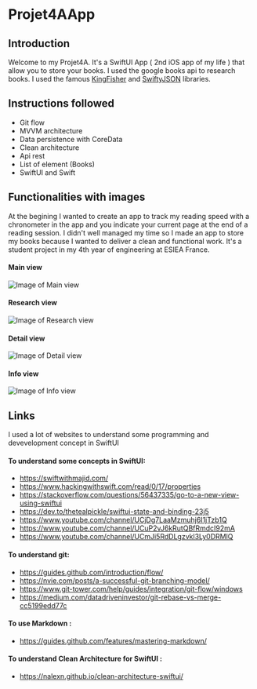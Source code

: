 # Projet4AApp
## Introduction
Welcome to my Projet4A. It's a SwiftUI App ( 2nd iOS app of my life ) that allow you to store your books. I used the google books api to research books. I used the famous [KingFisher](https://github.com/onevcat/Kingfisher) and [SwiftyJSON](https://github.com/SwiftyJSON/SwiftyJSON) libraries.

## Instructions followed
  * Git flow
  * MVVM architecture
  * Data persistence with CoreData
  * Clean architecture
  * Api rest
  * List of element (Books)
  * SwiftUI and Swift

## Functionalities with images
At the begining I wanted to create an app to track my reading speed with a chronometer in the app and you indicate your current page at the end of a reading session. I didn't well managed my time so I made an app to store my books because I wanted to deliver a clean and functional work. It's a student project in my 4th year of engineering at ESIEA France.

#### Main view
![Image of Main view](https://https://github.com/CodingOnBush/Projet4AApp/images/mainView.png?raw=true)

#### Research view
![Image of Research view](https://https://github.com/CodingOnBush/Projet4AApp/images/researchView.png?raw=true)

#### Detail view
![Image of Detail view](https://https://github.com/CodingOnBush/Projet4AApp/images/detailView.png?raw=true)

#### Info view
![Image of Info view](https://https://github.com/CodingOnBush/Projet4AApp/images/infoView.png?raw=true)

## Links
I used a lot of websites to understand some programming and devevelopment concept in SwiftUI

#### To understand some concepts in SwiftUI:
* https://swiftwithmajid.com/
* https://www.hackingwithswift.com/read/0/17/properties
* https://stackoverflow.com/questions/56437335/go-to-a-new-view-using-swiftui
* https://dev.to/thetealpickle/swiftui-state-and-binding-23j5
* https://www.youtube.com/channel/UCjDg7LaaMzmuhj6I1jTzb1Q
* https://www.youtube.com/channel/UCuP2vJ6kRutQBfRmdcI92mA
* https://www.youtube.com/channel/UCmJi5RdDLgzvkl3Ly0DRMlQ

#### To understand git:
* https://guides.github.com/introduction/flow/
* https://nvie.com/posts/a-successful-git-branching-model/
* https://www.git-tower.com/help/guides/integration/git-flow/windows
* https://medium.com/datadriveninvestor/git-rebase-vs-merge-cc5199edd77c

#### To use Markdown :
* https://guides.github.com/features/mastering-markdown/

#### To understand Clean Architecture for SwiftUI :
* https://nalexn.github.io/clean-architecture-swiftui/
